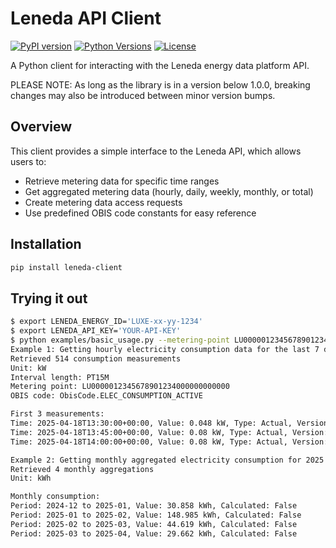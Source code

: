 # Leneda API Client

[![PyPI version](https://img.shields.io/pypi/v/leneda-client.svg)](https://pypi.org/project/leneda-client/)
[![Python Versions](https://img.shields.io/pypi/pyversions/leneda-client)](https://pypi.org/project/leneda-client/)
[![License](https://img.shields.io/github/license/fedus/leneda-client)](https://github.com/fedus/leneda-client/blob/main/LICENSE)


A Python client for interacting with the Leneda energy data platform API.

PLEASE NOTE: As long as the library is in a version below 1.0.0, breaking changes
may also be introduced between minor version bumps.

## Overview

This client provides a simple interface to the Leneda API, which allows users to:

- Retrieve metering data for specific time ranges
- Get aggregated metering data (hourly, daily, weekly, monthly, or total)
- Create metering data access requests
- Use predefined OBIS code constants for easy reference

## Installation

```bash
pip install leneda-client
```

## Trying it out

```bash
$ export LENEDA_ENERGY_ID='LUXE-xx-yy-1234'
$ export LENEDA_API_KEY='YOUR-API-KEY'
$ python examples/basic_usage.py --metering-point LU0000012345678901234000000000000
Example 1: Getting hourly electricity consumption data for the last 7 days
Retrieved 514 consumption measurements
Unit: kW
Interval length: PT15M
Metering point: LU0000012345678901234000000000000
OBIS code: ObisCode.ELEC_CONSUMPTION_ACTIVE

First 3 measurements:
Time: 2025-04-18T13:30:00+00:00, Value: 0.048 kW, Type: Actual, Version: 2, Calculated: False
Time: 2025-04-18T13:45:00+00:00, Value: 0.08 kW, Type: Actual, Version: 2, Calculated: False
Time: 2025-04-18T14:00:00+00:00, Value: 0.08 kW, Type: Actual, Version: 2, Calculated: False

Example 2: Getting monthly aggregated electricity consumption for 2025
Retrieved 4 monthly aggregations
Unit: kWh

Monthly consumption:
Period: 2024-12 to 2025-01, Value: 30.858 kWh, Calculated: False
Period: 2025-01 to 2025-02, Value: 148.985 kWh, Calculated: False
Period: 2025-02 to 2025-03, Value: 44.619 kWh, Calculated: False
Period: 2025-03 to 2025-04, Value: 29.662 kWh, Calculated: False
```
